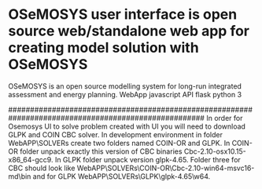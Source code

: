 # OSeMOSYS user interface is open source web/standalone web app for creating model solution with OSeMOSYS
OSeMOSYS is an open source modelling system for long-run integrated assessment and energy planning.
WebApp javascript
API flask python 3



#####################################################################################################
In order for Osemosys UI to solve problem created with UI you will need to download GLPK and COIN CBC solver.
In development environment in folder WebAPP\SOLVERs create two folders named COIN-OR and GLPK.
In COIN-OR folder unpack exactly this version of CBC binaries Cbc-2.10-osx10.15-x86_64-gcc9.
In GLPK folder unpack version glpk-4.65.
Folder three for CBC should look like WebAPP\SOLVERs\COIN-OR\Cbc-2.10-win64-msvc16-md\bin
and for GLPK WebAPP\SOLVERs\GLPK\glpk-4.65\w64.

